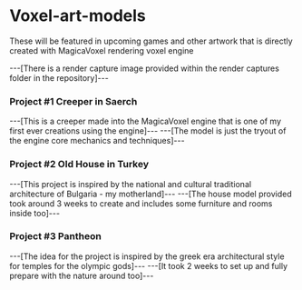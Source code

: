 # Voxel-art-models
These will be featured in upcoming games and other artwork that is directly created with MagicaVoxel rendering voxel engine

---[There is a render capture image provided within the render captures folder in the repository]---

### Project #1 Creeper in Saerch ###
---[This is a creeper made into the MagicaVoxel engine that is one of my first ever creations using the engine]---
---[The model is just the tryout of the engine core mechanics and techniques]---
### Project #2 Old House in Turkey ###

---[This project is inspired by the national and cultural traditional architecture of Bulgaria - my motherland]---
---[The house model provided took around 3 weeks to create and includes some furniture and rooms inside too]---

### Project #3 Pantheon ###

---[The idea for the project is inspired by the greek era architectural style for temples for the olympic gods]---
---[It took 2 weeks to set up and fully prepare with the nature around too]---
